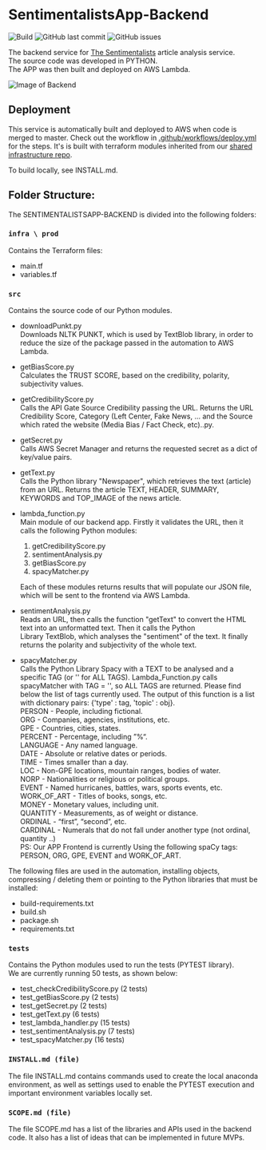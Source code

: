 # SentimentalistsApp-Backend

![Build](https://img.shields.io/github/workflow/status/TheSentimentalists/SentimentalistsApp-Backend/Deploy%20to%20AWS?event=push) ![GitHub last commit](https://img.shields.io/github/last-commit/TheSentimentalists/SentimentalistsApp-Backend) ![GitHub issues](https://img.shields.io/github/issues/TheSentimentalists/SentimentalistsApp-Backend)

The backend service for [The Sentimentalists](https://thesentimentalists.github.io) article analysis service.<br />
The source code was developed in PYTHON. <br />
The APP was then built and deployed on AWS Lambda.<br />

![Image of Backend](https://github.com/TheSentimentalists/SentimentalistsApp-Backend/blob/master/System_Overview.jpg?raw=true)

## Deployment
This service is automatically built and deployed to AWS when code is merged to master. Check out the workflow in [.github/workflows/deploy.yml](.github/workflows/deploy.yml) for the steps. It's is built with terraform modules inherited from our [shared infrastructure repo](https://github.com/TheSentimentalists/SentimentalistsApp-Infrastructure).

To build locally, see INSTALL.md.

## Folder Structure:

The SENTIMENTALISTSAPP-BACKEND is divided into the following folders:

### `infra \ prod`
Contains the Terraform files:<br />
  -  main.tf<br />
  -  variables.tf<br />

### `src`
Contains the source code of our Python modules.<br />
  -  downloadPunkt.py<br />
     Downloads NLTK PUNKT, which is used by TextBlob library, in order to reduce the size of the package passed in the automation to AWS Lambda.<br />

  -  getBiasScore.py<br />
     Calculates the TRUST SCORE, based on the credibility, polarity, subjectivity values.<br />

  -  getCredibilityScore.py<br />
     Calls the API Gate Source Credibility passing the URL. Returns the URL Credibility Score, Category (Left Center, Fake News, ... and the Source which rated the website (Media Bias / Fact Check, etc)..py.<br />

  -  getSecret.py<br />
     Calls AWS Secret Manager and returns the requested secret as a dict of key/value pairs.<br />

  -  getText.py<br />
     Calls the Python library "Newspaper", which retrieves the text (article) from an URL.
     Returns the article TEXT, HEADER, SUMMARY, KEYWORDS and TOP_IMAGE of the news article.<br />

  -  lambda_function.py<br />
     Main module of our backend app. Firstly it validates the URL, then it calls the following Python modules:<br />
     1) getCredibilityScore.py<br />
     2) sentimentAnalysis.py<br />
     3) getBiasScore.py<br />
     4) spacyMatcher.py<br />
 
     Each of these modules returns results that will populate our JSON file, which will be sent to the frontend via AWS Lambda.<br />

  -  sentimentAnalysis.py<br />
     Reads an URL, then calls the function "getText" to convert the HTML text into  an unformatted text. Then it calls the Python <br />
     Library TextBlob, which analyses the "sentiment" of the text. It finally returns the polarity and subjectivity of the whole text.<br />

  -  spacyMatcher.py<br />
     Calls the Python Library Spacy with a TEXT to be analysed and a specific TAG (or '' for ALL TAGS). Lambda_Function.py calls spacyMatcher with TAG = '', so ALL TAGS are returned. Please find below the list of tags currently used. The output of this function is a list with dictionary pairs: {'type' : tag, 'topic' : obj}.<br />
      PERSON - People, including fictional.<br />
      ORG - Companies, agencies, institutions, etc.<br />
      GPE - Countries, cities, states.<br />
      PERCENT - Percentage, including ”%“.<br />
      LANGUAGE - Any named language.<br />
      DATE - Absolute or relative dates or periods.<br />
      TIME - Times smaller than a day.<br />
      LOC - Non-GPE locations, mountain ranges, bodies of water.<br />
      NORP - Nationalities or religious or political groups.<br />
      EVENT - Named hurricanes, battles, wars, sports events, etc.<br />
      WORK_OF_ART - Titles of books, songs, etc.<br />
      MONEY - Monetary values, including unit.<br />
      QUANTITY - Measurements, as of weight or distance.<br />
      ORDINAL - “first”, “second”, etc.<br />
      CARDINAL - Numerals that do not fall under another type (not ordinal, quantity ..)<br />
    PS: Our APP Frontend is currently Using the following spaCy tags: PERSON, ORG, GPE, EVENT and WORK_OF_ART.<br />

The following files are used in the automation, installing objects, compressing / deleting them or pointing to the Python libraries that must be installed:<br />
  -  build-requirements.txt<br />
  -  build.sh<br />
  -  package.sh<br />
  -  requirements.txt<br />

### `tests`
Contains the Python modules used to run the tests (PYTEST library).<br />
We are currently running 50 tests, as shown below:
  -  test_checkCredibilityScore.py  (2 tests)<br />
  -  test_getBiasScore.py           (2 tests)<br />
  -  test_getSecret.py              (2 tests)<br />
  -  test_getText.py                (6 tests)<br />
  -  test_lambda_handler.py         (15 tests)<br />
  -  test_sentimentAnalysis.py      (7 tests)<br />
  -  test_spacyMatcher.py           (16 tests)<br />

### `INSTALL.md (file)`
The file INSTALL.md contains commands used to create the local anaconda environment, as well as settings used to enable the PYTEST execution and important environment variables locally set.

### `SCOPE.md (file)`
The file SCOPE.md has a list of the libraries and APIs used in the backend code. It also has a list of ideas that can be implemented in future MVPs.
